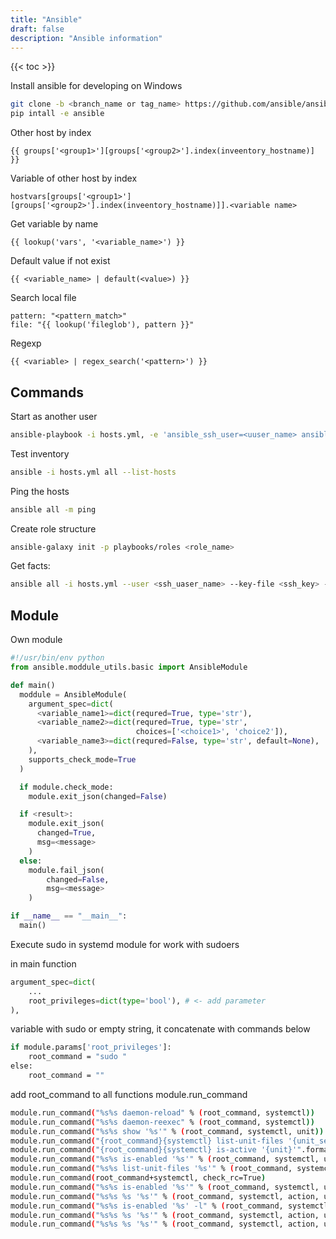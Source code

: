```yaml
---
title: "Ansible"
draft: false
description: "Ansible information"
---
```


{{< toc >}}

Install ansible for developing on Windows

```bash
git clone -b <branch_name or tag_name> https://github.com/ansible/ansible.git
pip intall -e ansible
```

Other host by index

```text
{{ groups['<group1>'][groups['<group2>'].index(inveentory_hostname)] }}
```

Variable of other host by index

```text
hostvars[groups['<group1>'][groups['<group2>'].index(inveentory_hostname)]].<variable name>
```

Get variable by name

```text
{{ lookup('vars', '<variable_name>') }}
```

Default value if not exist

```text
{{ <variable_name> | default(<value>) }}
```

Search local file

```text
pattern: "<pattern_match>"
file: "{{ lookup('fileglob'), pattern }}"
```

Regexp

```text
{{ <variable> | regex_search('<pattern>') }}
```

## Commands

Start as another user

```bash
ansible-playbook -i hosts.yml, -e 'ansible_ssh_user=<uuser_name> ansible_python_interpreter=/usr/bin/python3' --ask-pass -b --ask-become-pass ansible_user.yaml
```

Test inventory

```bash
ansible -i hosts.yml all --list-hosts
```

Ping the hosts

```bash
ansible all -m ping
```

Create role structure

```bash
ansible-galaxy init -p playbooks/roles <role_name>
```

Get facts:

```bash
ansible all -i hosts.yml --user <ssh_uaser_name> --key-file <ssh_key> -m setup
```

## Module

Own module

```python
#!/usr/bin/env python
from ansible.moddule_utils.basic import AnsibleModule

def main()
  moddule = AnsibleModule(
    argument_spec=dict(
      <variable_name1>=dict(requred=True, type='str'),
      <variable_name2>=dict(requred=True, type='str',
                            choices=['<choice1>', 'choice2']),
      <variable_name3>=dict(requred=False, type='str', default=None),
    ),
    supports_check_mode=True
  )

  if module.check_mode:
    module.exit_json(changed=False)

  if <result>:
    module.exit_json(
      changed=True,
      msg=<message>
    )
  else:
    module.fail_json(
        changed=False,
        msg=<message>
    )

if __name__ == "__main__":
  main()
```

Execute sudo in systemd module for work with sudoers

in main function

```python
argument_spec=dict(
    ...
    root_privileges=dict(type='bool'), # <- add parameter
),
```

variable with sudo or empty string, it concatenate with commands below

```bash
if module.params['root_privileges']:
    root_command = "sudo "
else:
    root_command = ""
```

add root_command to all functions module.run_command

```bash
module.run_command("%s%s daemon-reload" % (root_command, systemctl))
module.run_command("%s%s daemon-reexec" % (root_command, systemctl))
module.run_command("%s%s show '%s'" % (root_command, systemctl, unit))
module.run_command("{root_command}{systemctl} list-unit-files '{unit_search}*'".format(systemctl=systemctl, unit_search=unit_search))
module.run_command("{root_command}{systemctl} is-active '{unit}'".format(root_command=root_command, systemctl=systemctl, unit=unit))
module.run_command("%s%s is-enabled '%s'" % (root_command, systemctl, unit))
module.run_command("%s%s list-unit-files '%s'" % (root_command, systemctl, unit))
module.run_command(root_command+systemctl, check_rc=True)
module.run_command("%s%s is-enabled '%s'" % (root_command, systemctl, unit))
module.run_command("%s%s %s '%s'" % (root_command, systemctl, action, unit))
module.run_command("%s%s is-enabled '%s' -l" % (root_command, systemctl, unit))
module.run_command("%s%s %s '%s'" % (root_command, systemctl, action, unit))
module.run_command("%s%s %s '%s'" % (root_command, systemctl, action, unit))
```
